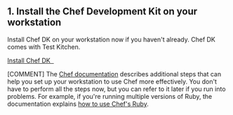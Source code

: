 ## 1. Install the Chef Development Kit on your workstation

Install Chef DK on your workstation now if you haven't already. Chef DK comes with Test Kitchen.

<a class='accent-button radius' href='https://downloads.chef.io/chef-dk/' target='_blank'>Install Chef DK&nbsp;&nbsp;<i class='fa fa-external-link'></i></a>

[COMMENT] The [Chef documentation](https://docs.chef.io/install_dk.html) describes additional steps that can help you set up your workstation to use Chef more effectively. You don't have to perform all the steps now, but you can refer to it later if you run into problems. For example, if you're running multiple versions of Ruby, the documentation explains [how to use Chef's Ruby](https://docs.chef.io/install_dk.html#set-system-ruby).
